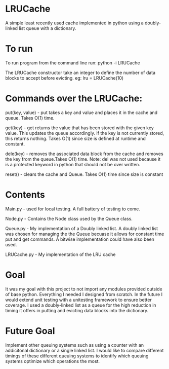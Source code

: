# LRUCache
A simple least recently used cache implemented in python using a doubly-linked list queue with a dictionary.

# To run
To run program from the command line run:
python -i LRUCache

The LRUCache constructor take an integer to define the number of data blocks to accept before evicting. eg: lru = LRUCache(10)

# Commands over the LRUCache:


put(key, value) - put takes a key and value and places it in the cache and queue. Takes O(1) time.

get(key) - get returns the value that has been stored with the given key value. This updates the queue accordingly. If the key is not currently stored, this returns nothing. Takes O(1) since size is defined at runtime and constant.

dele(key) - removes the associated data block from the cache and removes the key from the queue.Takes O(1) time. Note: del was not used because it is a protected keyword in python that should not be over written.

reset() - clears the cache and Queue. Takes O(1) time since size is constant


# Contents
Main.py - used for local testing. A full battery of testing to come.

Node.py - Contains the Node class used by the Queue class.

Queue.py - My implementation of a Doubly linked list. A doubly linked list was chosen for managing the the Queue becuase it allows for constant time put and get commands. A bitwise implementation could have also been used.

LRUCache.py - My implementation of the LRU cache

# Goal
It was my goal with this project to not import any modules provided outside of base python. Everything I needed I designed from scratch. In the future I would extend unit testing with a unitesting framework to ensure better coverage. I used a doubly-linked list as a queue for the high reduction in timing it offers in putting and evicting data blocks into the dictionary.

# Future Goal
Implement other queuing systems such as using a counter with an addicitonal dictionary or a single linked list. I would like to compare different timings of these different queuing systems to identify which queuing systems optimize which operations the most.

